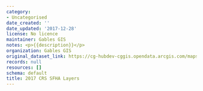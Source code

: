 ```yaml
---
category:
- Uncategorised
date_created: ''
date_updated: '2017-12-28'
license: No licence
maintainer: Gables GIS
notes: <p>{{description}}</p>
organization: Gables GIS
original_dataset_link: https://cg-hubdev-cggis.opendata.arcgis.com/maps/cggis::2017-crs-sfha-layers
records: null
resources: []
schema: default
title: 2017 CRS SFHA Layers
---
```

